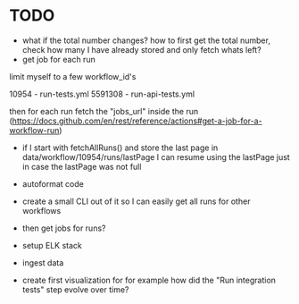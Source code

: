# TODO

* what if the total number changes? how to first get the total number, check
  how many I have already stored and only fetch whats left?
* get job for each run

limit myself to a few workflow_id's 

10954 - run-tests.yml
5591308 - run-api-tests.yml

then for each run fetch the "jobs_url" inside the run
(https://docs.github.com/en/rest/reference/actions#get-a-job-for-a-workflow-run)

* if I start with fetchAllRuns() and store the last page in data/workflow/10954/runs/lastPage
I can resume using the lastPage just in case the lastPage was not full

* autoformat code
* create a small CLI out of it so I can easily get all runs for other workflows
* then get jobs for runs?
* setup ELK stack
* ingest data
* create first visualization for for example how did the "Run integration tests" step evolve over time?
